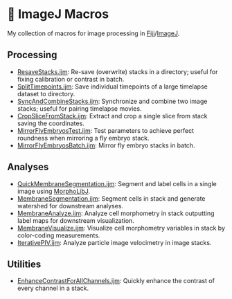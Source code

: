 # :microscope: ImageJ Macros

My collection of macros for image processing in
[Fiji](https://fiji.sc/)/[ImageJ](https://imagej.github.io/).

## Processing

- [ResaveStacks.ijm](ResaveStacks.ijm): Re-save (overwrite) stacks in
  a directory; useful for fixing calibration or contrast in batch.
- [SplitTimepoints.ijm](SplitTimepoints.ijm): Save individual timepoints of
  a large timelapse dataset to directory.
- [SyncAndCombineStacks.ijm](SyncAndCombineStacks.ijm): Synchronize and combine
  two image stacks; useful for pairing timelapse movies.
- [CropSliceFromStack.ijm](CropSliceFromStack.ijm): Extract and crop a single
  slice from stack saving the coordinates.
- [MirrorFlyEmbryosTest.ijm](MirrorFlyEmbryosTest.ijm): Test parameters to
  achieve perfect roundness when mirroring a fly embryo stack.
- [MirrorFlyEmbryosBatch.ijm](MirrorFlyEmbryosBatch.ijm): Mirror fly embryo
  stacks in batch.

## Analyses

- [QuickMembraneSegmentation.ijm](QuickMembraneSegmentation.ijm): Segment and
  label cells in a single image using
  [MorphoLibJ](https://github.com/ijpb/MorphoLibJ).
- [MembraneSegmentation.ijm](MembraneSegmentation.ijm): Segment cells in stack
  and generate watershed for downstream analyses.
- [MembraneAnalyze.ijm](MembraneAnalyze.ijm): Analyze cell morphometry in stack
  outputting label maps for downstream visualization.
- [MembraneVisualize.ijm](MembraneVisualize.ijm): Visualize cell morphometry
  variables in stack by color-coding measurements.
- [IterativePIV.ijm](IterativePIV.ijm): Analyze particle image velocimetry in
  image stacks.

## Utilities

- [EnhanceContrastForAllChannels.ijm](EnhanceContrastForAllChannels.ijm):
  Quickly enhance the contrast of every channel in a stack. 

